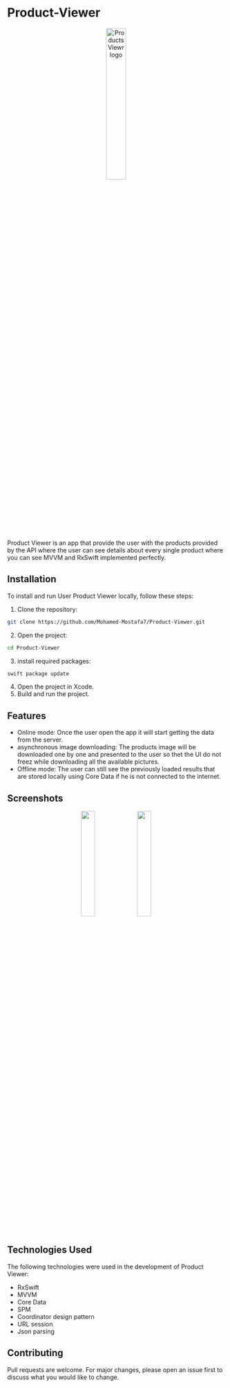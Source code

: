 # Product-Viewer

<p align="center">
  <img src="https://cdn2.iconfinder.com/data/icons/virus-coronavirus-1/64/virus_sanitizer_personal_care_products-1024.png" alt="Products Viewr logo" width="30%">
</p>

  Product Viewer is an app that provide the user with the products provided by the API where the user can see details about every single product where you can see MVVM and RxSwift implemented perfectly.

## Installation

To install and run User Product Viewer locally, follow these steps:

1. Clone the repository:
```bash
git clone https://github.com/Mohamed-Mostafa7/Product-Viewer.git
```
2. Open the project:
```bash
cd Product-Viewer
```
3. install required packages:
```bash
swift package update
```
4. Open the project in Xcode.
5. Build and run the project.

## Features

- Online mode: Once the user open the app it will start getting the data from the server.
- asynchronous image downloading: The products image will be downloaded one by one and presented to the user so thet the UI do not freez while downloading all the available pictures.
- Offline mode: The user can still see the previously loaded results that are stored locally using Core Data if he is not connected to the internet.

## Screenshots
<p align="Center">
  <img src="https://github.com/Mohamed-Mostafa7/Product-Viewer/assets/55007694/96aa0b1b-4233-4b38-b2c0-d0dc8fd88387" width="25%">
  <img src="https://github-production-user-asset-6210df.s3.amazonaws.com/55007694/252982081-8f66d2f5-b32f-4828-b1c7-6af54bd2a309.png" width="25%"> 
</p>

## Technologies Used

The following technologies were used in the development of Product Viewer:
- RxSwift
- MVVM
- Core Data
- SPM
- Coordinator design pattern
- URL session
- Json parsing

## Contributing

Pull requests are welcome. For major changes, please open an issue first
to discuss what you would like to change.
